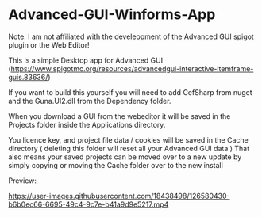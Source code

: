 # Advanced-GUI-Winforms-App

Note: I am not affiliated with the develeopment of the Advanced GUI spigot plugin or the Web Editor!

This is a simple Desktop app for Advanced GUI (https://www.spigotmc.org/resources/advancedgui-interactive-itemframe-guis.83636/)

If you want to build this yourself you will need to add CefSharp from nuget and the Guna.UI2.dll from the Dependency folder.

When you download a GUI from the webeditor it will be saved in the Projects folder inside the Applications directory.

You licence key, and project file data / cookies will be saved in the Cache directory ( deleting this folder will reset all your Advanced GUI data )
That also means your saved projects can be moved over to a new update by simply copying or moving the Cache folder over to the new install

Preview:

https://user-images.githubusercontent.com/18438498/126580430-b6b0ec66-6695-49c4-9c7e-b41a9d9e5217.mp4


